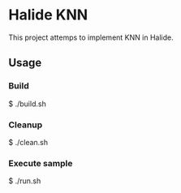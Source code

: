 # Halide KNN

This project attemps to implement KNN in Halide.

## Usage

### Build

$ ./build.sh

### Cleanup

$ ./clean.sh

### Execute sample

$ ./run.sh
